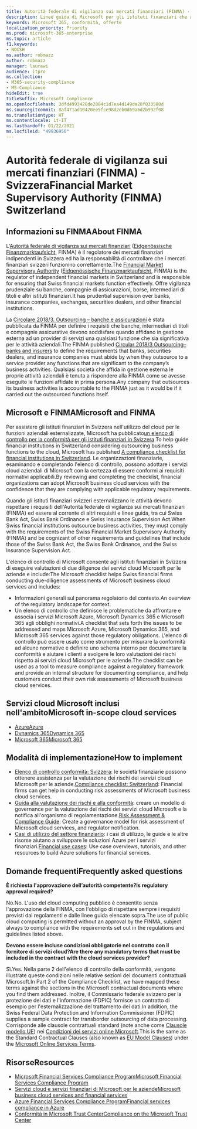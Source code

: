 ```yaml
---
title: Autorità federale di vigilanza sui mercati finanziari (FINMA) - Svizzera
description: Linee guida di Microsoft per gli istituti finanziari che adottano il cloud in Svizzera.
keywords: Microsoft 365, conformità, offerte
localization_priority: Priority
ms.prod: microsoft-365-enterprise
ms.topic: article
f1.keywords:
- NOCSH
ms.author: robmazz
author: robmazz
manager: laurawi
audience: itpro
ms.collection:
- M365-security-compliance
- MS-Compliance
hideEdit: true
titleSuffix: Microsoft Compliance
ms.openlocfilehash: 3dfd4993428de2884c1d7ea4d149da28f833508d
ms.sourcegitcommit: 8af471ad10420ee5fce98d2eb0d69a6d2b992f08
ms.translationtype: HT
ms.contentlocale: it-IT
ms.lasthandoff: 01/22/2021
ms.locfileid: "49936950"
---
```

# <a name="financial-market-supervisory-authority-finma-switzerland"></a><span data-ttu-id="2430b-104">Autorità federale di vigilanza sui mercati finanziari (FINMA) - Svizzera</span><span class="sxs-lookup"><span data-stu-id="2430b-104">Financial Market Supervisory Authority (FINMA) Switzerland</span></span>

## <a name="about-finma"></a><span data-ttu-id="2430b-105">Informazioni su FINMA</span><span class="sxs-lookup"><span data-stu-id="2430b-105">About FINMA</span></span>

<span data-ttu-id="2430b-106">L'[Autorità federale di vigilanza sui mercati finanziari](https://www.finma.ch/en) ([Eidgenössische Finanzmarktaufsicht](https://www.finma.ch/de/), FINMA) è il regolatore dei mercati finanziari indipendenti in Svizzera ed ha la responsabilità di controllare che i mercati finanziari svizzeri funzionino correttamente.</span><span class="sxs-lookup"><span data-stu-id="2430b-106">The [Financial Market Supervisory Authority](https://www.finma.ch/en) ([Eidgenössische Finanzmarktaufsicht](https://www.finma.ch/de/), FINMA) is the regulator of independent financial markets in Switzerland and is responsible for ensuring that Swiss financial markets function effectively.</span></span> <span data-ttu-id="2430b-107">Offre vigilanza prudenziale su banche, compagnie di assicurazioni, borse, intermediari di titoli e altri istituti finanziari.</span><span class="sxs-lookup"><span data-stu-id="2430b-107">It has prudential supervision over banks, insurance companies, exchanges, securities dealers, and other financial institutions.</span></span>

<span data-ttu-id="2430b-108">La [Circolare 2018/3. Outsourcing – banche e assicurazioni](https://www.finma.ch/en/~/media/finma/dokumente/rundschreiben-archiv/2018/rs-18-03/finma-rs-2018-03---20170921.pdf?la=en) è stata pubblicata da FINMA per definire i requisiti che banche, intermediari di titoli e compagnie assicurative devono soddisfare quando affidano in gestione esterna ad un provider di servizi una qualsiasi funzione che sia significativa per le attività aziendali.</span><span class="sxs-lookup"><span data-stu-id="2430b-108">The FINMA published [Circular 2018/3 Outsourcing–banks and insurers](https://www.finma.ch/en/~/media/finma/dokumente/rundschreiben-archiv/2018/rs-18-03/finma-rs-2018-03---20170921.pdf?la=en) to define the requirements that banks, securities dealers, and insurance companies must abide by when they outsource to a service provider any functions that are significant to the company’s business activities.</span></span> <span data-ttu-id="2430b-109">Qualsiasi società che affida in gestione esterna le proprie attività aziendali è tenuta a rispondere alla FINMA come se avesse eseguito le funzioni affidate in prima persona.</span><span class="sxs-lookup"><span data-stu-id="2430b-109">Any company that outsources its business activities is accountable to the FINMA just as it would be if it carried out the outsourced functions itself.</span></span>

## <a name="microsoft-and-finma"></a><span data-ttu-id="2430b-110">Microsoft e FINMA</span><span class="sxs-lookup"><span data-stu-id="2430b-110">Microsoft and FINMA</span></span>

<span data-ttu-id="2430b-111">Per assistere gli istituti finanziari in Svizzera nell'utilizzo del cloud per le funzioni aziendali esternalizzate, Microsoft ha pubblicato[un elenco di controllo per la conformità per gli istituti finanziari in Svizzera](https://aka.ms/FinServ-Guide-Switzerland).</span><span class="sxs-lookup"><span data-stu-id="2430b-111">To help guide financial institutions in Switzerland considering outsourcing business functions to the cloud, Microsoft has published [A compliance checklist for financial institutions in Switzerland](https://aka.ms/FinServ-Guide-Switzerland).</span></span> <span data-ttu-id="2430b-112">Le organizzazioni finanziarie, esaminando e completando l'elenco di controllo, possono adottare i servizi cloud aziendali di Microsoft con la certezza di essere conformi ai requisiti normativi applicabili.</span><span class="sxs-lookup"><span data-stu-id="2430b-112">By reviewing and completing the checklist, financial organizations can adopt Microsoft business cloud services with the confidence that they are complying with applicable regulatory requirements.</span></span>

<span data-ttu-id="2430b-113">Quando gli istituti finanziari svizzeri esternalizzano le attività devono rispettare i requisiti dell'Autorità federale di vigilanza sui mercati finanziari (FINMA) ed essere al corrente di altri requisiti e linee guida, tra cui Swiss Bank Act, Swiss Bank Ordinance e Swiss Insurance Supervision Act.</span><span class="sxs-lookup"><span data-stu-id="2430b-113">When Swiss financial institutions outsource business activities, they must comply with the requirements of the Swiss Financial Market Supervisory Authority (FINMA) and be cognizant of other requirements and guidelines that include those of the Swiss Bank Act, the Swiss Bank Ordinance, and the Swiss Insurance Supervision Act.</span></span>

<span data-ttu-id="2430b-114">L'elenco di controllo di Microsoft consente agli istituti finanziari in Svizzera di eseguire valutazioni di due diligence dei servizi cloud Microsoft per le aziende e include:</span><span class="sxs-lookup"><span data-stu-id="2430b-114">The Microsoft checklist helps Swiss financial firms conducting due-diligence assessments of Microsoft business cloud services and includes:</span></span>

- <span data-ttu-id="2430b-115">Informazioni generali sul panorama regolatorio del contesto.</span><span class="sxs-lookup"><span data-stu-id="2430b-115">An overview of the regulatory landscape for context.</span></span>
- <span data-ttu-id="2430b-116">Un elenco di controllo che definisce le problematiche da affrontare e associa i servizi Microsoft Azure, Microsoft Dynamics 365 e Microsoft 365 agli obblighi normativi.</span><span class="sxs-lookup"><span data-stu-id="2430b-116">A checklist that sets forth the issues to be addressed and maps Microsoft Azure, Microsoft Dynamics 365, and Microsoft 365 services against those regulatory obligations.</span></span> <span data-ttu-id="2430b-117">L'elenco di controllo può essere usato come strumento per misurare la conformità ad alcune normative e definire uno schema interno per documentare la conformità e aiutare i clienti a svolgere le loro valutazioni dei rischi rispetto ai servizi cloud Microsoft per le aziende.</span><span class="sxs-lookup"><span data-stu-id="2430b-117">The checklist can be used as a tool to measure compliance against a regulatory framework and provide an internal structure for documenting compliance, and help customers conduct their own risk assessments of Microsoft business cloud services.</span></span>

## <a name="microsoft-in-scope-cloud-services"></a><span data-ttu-id="2430b-118">Servizi cloud Microsoft inclusi nell'ambito</span><span class="sxs-lookup"><span data-stu-id="2430b-118">Microsoft in-scope cloud services</span></span>

- [<span data-ttu-id="2430b-119">Azure</span><span class="sxs-lookup"><span data-stu-id="2430b-119">Azure</span></span>](https://aka.ms/AzureCompliance)
- [<span data-ttu-id="2430b-120">Dynamics 365</span><span class="sxs-lookup"><span data-stu-id="2430b-120">Dynamics 365</span></span>](https://aka.ms/d365-compliance-list)
- [<span data-ttu-id="2430b-121">Microsoft 365</span><span class="sxs-lookup"><span data-stu-id="2430b-121">Microsoft 365</span></span>](https://aka.ms/o365-compliance-framework)

## <a name="how-to-implement"></a><span data-ttu-id="2430b-122">Modalità di implementazione</span><span class="sxs-lookup"><span data-stu-id="2430b-122">How to implement</span></span>

- <span data-ttu-id="2430b-123">[Elenco di controllo conformità: Svizzera](https://aka.ms/FinServ-Guide-Switzerland): le società finanziarie possono ottenere assistenza per la valutazione dei rischi dei servizi cloud Microsoft per le aziende.</span><span class="sxs-lookup"><span data-stu-id="2430b-123">[Compliance checklist: Switzerland](https://aka.ms/FinServ-Guide-Switzerland): Financial firms can get help in conducting risk assessments of Microsoft business cloud services.</span></span>
- <span data-ttu-id="2430b-124">[Guida alla valutazione dei rischi e alla conformità](https://aka.ms/RiskGovernanceGuide): creare un modello di governance per la valutazione dei rischi dei servizi cloud Microsoft e la notifica all'organismo di regolamentazione.</span><span class="sxs-lookup"><span data-stu-id="2430b-124">[Risk Assessment & Compliance Guide](https://aka.ms/RiskGovernanceGuide): Create a governance model for risk assessment of Microsoft cloud services, and regulator notification.</span></span>
- <span data-ttu-id="2430b-125">[Casi di utilizzo del settore finanziario](https://docs.microsoft.com/azure/industry/financial/): i casi di utilizzo, le guide e le altre risorse aiutano a sviluppare le soluzioni Azure per i servizi finanziari.</span><span class="sxs-lookup"><span data-stu-id="2430b-125">[Financial use cases](https://docs.microsoft.com/azure/industry/financial/): Use case overviews, tutorials, and other resources to build Azure solutions for financial services.</span></span>

## <a name="frequently-asked-questions"></a><span data-ttu-id="2430b-126">Domande frequenti</span><span class="sxs-lookup"><span data-stu-id="2430b-126">Frequently asked questions</span></span>

<span data-ttu-id="2430b-127">**È richiesta l'approvazione dell’autorità competente?**</span><span class="sxs-lookup"><span data-stu-id="2430b-127">**Is regulatory approval required?**</span></span>

<span data-ttu-id="2430b-128">No.</span><span class="sxs-lookup"><span data-stu-id="2430b-128">No.</span></span> <span data-ttu-id="2430b-129">L'uso del cloud computing pubblico è consentito senza l'approvazione della FINMA, con l'obbligo di rispettare sempre i requisiti previsti dai regolamenti e dalle linee guida elencate sopra.</span><span class="sxs-lookup"><span data-stu-id="2430b-129">The use of public cloud computing is permitted without an approval by the FINMA, subject always to compliance with the requirements set out in the regulations and guidelines listed above.</span></span>

<span data-ttu-id="2430b-130">**Devono essere incluse condizioni obbligatorie nel contratto con il fornitore di servizi cloud?**</span><span class="sxs-lookup"><span data-stu-id="2430b-130">**Are there any mandatory terms that must be included in the contract with the cloud services provider?**</span></span>

<span data-ttu-id="2430b-131">Sì.</span><span class="sxs-lookup"><span data-stu-id="2430b-131">Yes.</span></span> <span data-ttu-id="2430b-132">Nella parte 2 dell'elenco di controllo della conformità, vengono illustrate queste condizioni nelle relative sezioni dei documenti contrattuali Microsoft.</span><span class="sxs-lookup"><span data-stu-id="2430b-132">In Part 2 of the Compliance Checklist, we have mapped these terms against the sections in the Microsoft contractual documents where you find them addressed.</span></span> <span data-ttu-id="2430b-133">Inoltre, il Commissario federale svizzero per la protezione dei dati e l'informazione (FDPIC) fornisce un contratto di esempio per l'esternalizzazione del trattamento dei dati.</span><span class="sxs-lookup"><span data-stu-id="2430b-133">In addition, the Swiss Federal Data Protection and Information Commissioner (FDPIC) supplies a sample contract for transborder outsourcing of data processing.</span></span> <span data-ttu-id="2430b-134">Corrisponde alle clausole contrattuali standard (note anche come [Clausole modello UE](offering-EU-Model-Clauses.md)) nei [Condizioni dei servizi online Microsoft](https://aka.ms/Online-Services-Terms).</span><span class="sxs-lookup"><span data-stu-id="2430b-134">This is the same as the Standard Contractual Clauses (also known as [EU Model Clauses](offering-EU-Model-Clauses.md)) under the [Microsoft Online Services Terms](https://aka.ms/Online-Services-Terms).</span></span>

## <a name="resources"></a><span data-ttu-id="2430b-135">Risorse</span><span class="sxs-lookup"><span data-stu-id="2430b-135">Resources</span></span>

- [<span data-ttu-id="2430b-136">Microsoft Financial Services Compliance Program</span><span class="sxs-lookup"><span data-stu-id="2430b-136">Microsoft Financial Services Compliance Program</span></span>](https://aka.ms/FSCP-Print)
- [<span data-ttu-id="2430b-137">Servizi cloud e servizi finanziari di Microsoft per le aziende</span><span class="sxs-lookup"><span data-stu-id="2430b-137">Microsoft business cloud services and financial services</span></span>](https://servicetrust.microsoft.com/viewpage/financialservicesoverview)
- [<span data-ttu-id="2430b-138">Azure Financial Services Compliance Program</span><span class="sxs-lookup"><span data-stu-id="2430b-138">Financial services compliance in Azure</span></span>](https://azure.microsoft.com/resources/videos/azurecon-2015-financial-services-compliance-in-azure/)
- [<span data-ttu-id="2430b-139">Conformità in Microsoft Trust Center</span><span class="sxs-lookup"><span data-stu-id="2430b-139">Compliance on the Microsoft Trust Center</span></span>](https://www.microsoft.com/trust-center/compliance/compliance-overview)
